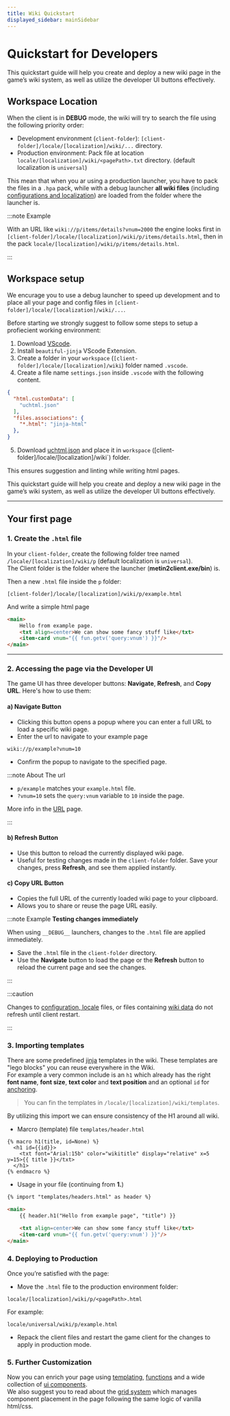 ```yaml
---
title: Wiki Quickstart
displayed_sidebar: mainSidebar
---
```


# Quickstart for Developers

This quickstart guide will help you create and deploy a new wiki page in the game’s wiki system, as well as utilize the developer UI buttons effectively.

## Workspace Location
When the client is in **__DEBUG__** mode, the wiki will try to search the file using the following priority order:

- Development environment (`client-folder`):  `[client-folder]/locale/[localization]/wiki/...` directory.
- Production environment: Pack file at location `locale/[localization]/wiki/<pagePath>.txt` directory.
(default localization is `universal`)

This mean that when you ar using a production launcher, you have to pack the files in a `.hpa` pack, while with a debug launcher **all wiki files** (including [configurations and localization](./configuration.md)) are loaded from the folder where the launcher is.

:::note Example

With an URL like `wiki://p/items/details?vnum=2000` the engine looks first in `[client-folder]/locale/[localization]/wiki/p/items/details.html`, then in the pack `locale/[localization]/wiki/p/items/details.html`.

:::

## Workspace setup
We encurage you to use a debug launcher to speed up development and to place all your page and config files in `[client-folder]/locale/[localization]/wiki/...`.

Before starting we strongly suggest to follow some steps to setup a profiecient working environment:

1. Download [VScode](https://code.visualstudio.com/download).
2. Install `beautiful-jinja` VScode Extension.
3. Create a folder in your `workspace` (`[client-folder]/locale/[localization]/wiki`) folder named `.vscode`.
4. Create a file name `settings.json` inside `.vscode` with the following content.
```json
{
  "html.customData": [
    "uchtml.json"
  ],
  "files.associations": {
    "*.html": "jinja-html"
  },
}
```
5. Download [uchtml.json](/assets/wiki/uchtml.json) and place it in `workspace` ([client-folder]/locale/[localization]/wiki`) folder.

This ensures suggestion and linting while writing html pages.

This quickstart guide will help you create and deploy a new wiki page in the game’s wiki system, as well as utilize the developer UI buttons effectively.

---
## Your first page

### 1. **Create the `.html` file**  

In your `client-folder`, create the following folder tree named `/locale/[localization]/wiki/p` (default localization is `universal`).  
The Client folder is the folder where the launcher (**metin2client.exe/bin**) is.

Then a new `.html` file inside the `p` folder:

```
[client-folder]/locale/[localization]/wiki/p/example.html
```

And write a simple html page

```html
<main>
    Hello from example page.
    <txt align=center>We can show some fancy stuff like</txt>
    <item-card vnum="{{ fun.getv('query:vnum') }}"/>
</main>
```

---

### 2. **Accessing the page via the Developer UI**

The game UI has three developer buttons: **Navigate**, **Refresh**, and **Copy URL**. Here's how to use them:

#### a) **Navigate Button**
- Clicking this button opens a popup where you can enter a full URL to load a specific wiki page.
- Enter the url to navigate to your example page

```
wiki://p/example?vnum=10
```

- Confirm the popup to navigate to the specified page.
  
:::note About The url

- `p/example` matches your `example.html` file.
- `?vnum=10` sets the `query:vnum` variable to `10` inside the page.

More info in the [URL](url.md) page.

:::

#### b) **Refresh Button**
- Use this button to reload the currently displayed wiki page.
- Useful for testing changes made in the `client-folder` folder. Save your changes, press **Refresh**, and see them applied instantly.

#### c) **Copy URL Button**
- Copies the full URL of the currently loaded wiki page to your clipboard.
- Allows you to share or reuse the page URL easily.


:::note Example **Testing changes immediately**  

When using `__DEBUG__` launchers, changes to the `.html` file are applied immediately.
- Save the `.html` file in the `client-folder` directory.
- Use the **Navigate** button to load the page or the **Refresh** button to reload the current page and see the changes.

:::

:::caution

Changes to [configuration, locale](./configuration.md) files, or files containing [wiki data](data-generation.md) do not refresh until client restart.

:::

### 3. **Importing templates**
There are some predefined [jinja](./jinja2.md) templates in the wiki. These templates are "lego blocks" you can reuse everywhere in the Wiki.  
For example a very common include is an `h1` which already has the right **font name**, **font size**, **text color** and **text position** and an optional `id` for [anchoring](url.md#location).

> You can fin the templates in `/locale/[localization]/wiki/templates`.

By utilizing this import we can ensure consistency of the H1 around all wiki.

- Marcro (template) file `templates/header.html`
```
{% macro h1(title, id=None) %}
  <h1 id={{id}}>
    <txt font="Arial:15b" color="wikititle" display="relative" x=5 y=15>{{ title }}</txt>
  </h1>
{% endmacro %}
```

- Usage in your file (continuing from **1.**)

```html
{% import "templates/headers.html" as header %}

<main>
    {{ header.h1("Hello from example page", "title") }}

    <txt align=center>We can show some fancy stuff like</txt>
    <item-card vnum="{{ fun.getv('query:vnum') }}"/>
</main>
```

### 4. **Deploying to Production**  
Once you’re satisfied with the page:
- Move the `.html` file to the production environment folder:

```
locale/[localization]/wiki/p/<pagePath>.html
```

For example:
```
locale/universal/wiki/p/example.html
```

- Repack the client files and restart the game client for the changes to apply in production mode.


### 5. **Further Customization**  

Now you can enrich your page using [templating](./jinja2.md), [functions](./jinja2-context.md) and a wide collection of [ui components](./ui-components.md).  
We also suggest you to read about the [grid system](./grid-system.md) which manages component placement in the page following the same logic of vanilla html/css.